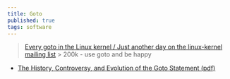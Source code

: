 ```yaml
---
title: Goto
published: true
tags: software
---
```

> [Every goto in the Linux kernel / Just another day on the linux-kernel mailing list](https://www.youtube.com/watch?v=v1Mfirg2-Z8) > 200k - use goto and be happy 

- [	The History, Controversy, and Evolution of the Goto Statement (pdf) ](https://news.ycombinator.com/item?id=18484221)
